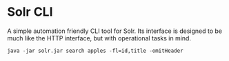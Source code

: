Solr CLI
========

A simple automation friendly CLI tool for Solr. Its interface is designed to be much like
the HTTP interface, but with operational tasks in mind.

    java -jar solr.jar search apples -fl=id,title -omitHeader

